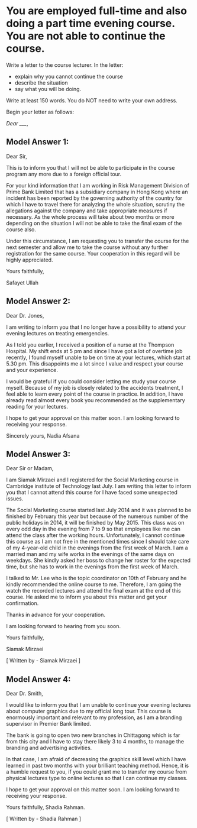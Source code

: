 # You are employed full-time and also doing a part time evening course. You are not able to continue the course.

Write a letter to the course lecturer. In the letter:

- explain why you cannot continue the course
- describe the situation
- say what you will be doing.

Write at least 150 words. 
You do NOT need to write your own address.

Begin your letter as follows:

*Dear ___*,

## Model Answer 1:

Dear Sir,

This is to inform you that I will not be able to participate in the course program any more due to a foreign official tour.

For your kind information that I am working in Risk Management Division of Prime Bank Limited that has a subsidiary company in Hong Kong where an incident has been reported by the governing authority of the country for which I have to travel there for analyzing the whole situation, scrutiny the allegations against the company and take appropriate measures if necessary. As the whole process will take about two months or more depending on the situation I will not be able to take the final exam of the course also.
 
Under this circumstance, I am requesting you to transfer the course for the next semester and allow me to take the course without any further registration for the same course. Your cooperation in this regard will be highly appreciated.
 
Yours faithfully,

Safayet Ullah

## Model Answer 2:

Dear Dr. Jones,

I am writing to inform you that I no longer have a possibility to attend your evening lectures on treating emergencies.

As I told you earlier, I received a position of a nurse at the Thompson Hospital. My shift ends at 5 pm and since I have got a lot of overtime job recently, I found myself unable to be on time at your lectures, which start at 5.30 pm. This disappoints me a lot since I value and respect your course and your experience.

I would be grateful if you could consider letting me study your course myself. Because of my job is closely related to the accidents treatment, I feel able to learn every point of the course in practice. In addition, I have already read almost every book you recommended as the supplementary reading for your lectures.

I hope to get your approval on this matter soon. I am looking forward to receiving your response.

Sincerely yours,
Nadia Afsana

## Model Answer 3:

Dear Sir or Madam,

I am Siamak Mirzaei and I registered for the Social Marketing course in Cambridge institute of Technology last July. I am writing this letter to inform you that I cannot attend this course for I have faced some unexpected issues.

The Social Marketing course started last July 2014 and it was planned to be finished by February this year but because of the numerous number of the public holidays in 2014, it will be finished by May 2015. This class was on every odd day in the evening from 7 to 9 so that employees like me can attend the class after the working hours. Unfortunately, I cannot continue this course as I am not free in the mentioned times since I should take care of my 4-year-old child in the evenings from the first week of March. I am a married man and my wife works in the evenings of the same days on weekdays. She kindly asked her boss to change her roster for the expected time, but she has to work in the evenings from the first week of March.

I talked to Mr. Lee who is the topic coordinator on 10th of February and he kindly recommended the online course to me. Therefore, I am going the watch the recorded lectures and attend the final exam at the end of this course. He asked me to inform you about this matter and get your confirmation.

Thanks in advance for your cooperation.

I am looking forward to hearing from you soon.

Yours faithfully,

Siamak Mirzaei

[ Written by - Siamak Mirzaei ]

## Model Answer 4:

Dear Dr. Smith,

I would like to inform you that I am unable to continue your evening lectures about computer graphics due to my official long tour. This course is enormously important and relevant to my profession, as I am a  branding supervisor  in Premier  Bank limited.

The bank is going to open two new branches in Chittagong which is far from this city and I have to stay there likely 3 to 4 months, to manage the branding and advertising activities.

In that case, I am afraid of decreasing the graphics skill level which I have learned in past two months with your brilliant teaching method. Hence, it is a humble request to you, if you could grant me to transfer my course from physical lectures type to online lectures so that I can continue my classes.
 
I hope to get your approval on this matter soon. I am looking forward to receiving your response.

Yours faithfully,
Shadia Rahman.

[ Written by - Shadia Rahman ]

